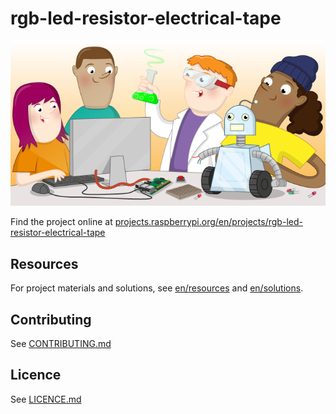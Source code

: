 # rgb-led-resistor-electrical-tape

![rgb-led-resistor-electrical-tape](banner.png)

Find the project online at [projects.raspberrypi.org/en/projects/rgb-led-resistor-electrical-tape](https://projects.raspberrypi.org/en/projects/rgb-led-resistor-electrical-tape)

## Resources
For project materials and solutions, see [en/resources](https://github.com/raspberrypilearning/rgb-led-resistor-electrical-tape/tree/master/en/resources) and [en/solutions](https://github.com/raspberrypilearning/rgb-led-resistor-electrical-tape/tree/master/en/solutions).

## Contributing
See [CONTRIBUTING.md](CONTRIBUTING.md)

## Licence
 See [LICENCE.md](LICENCE.md)